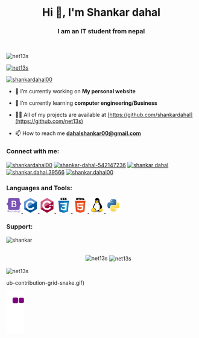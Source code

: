 <h1 align="center">Hi 👋, I'm Shankar dahal</h1>
<h3 align="center">I am an IT student from nepal</h3>
<img src="https://cdn.dribbble.com/users/1162077/screenshots/3848914/programmer.gif" alt="">



<p align="left"> <img src="https://komarev.com/ghpvc/?username=net13s&label=Profile%20views&color=0e75b6&style=flat" alt="net13s" /> </p>

<p align="left"> <a href="https://github.com/ryo-ma/github-profile-trophy"><img src="https://github-profile-trophy.vercel.app/?username=net13s" alt="net13s" /></a> </p>

<p align="left"> <a href="https://twitter.com/shankardahal00" target="blank"><img src="https://img.shields.io/twitter/follow/shankardahal00?logo=twitter&style=for-the-badge" alt="shankardahal00" /></a> </p>

- 🔭 I’m currently working on **My personal website**

- 🌱 I’m currently learning **computer engineering/Business**

- 👨‍💻 All of my projects are available at [https://github.com/shankardahal](https://github.com/net13s)

- 📫 How to reach me **dahalshankar00@gmail.com**

<h3 align="left">Connect with me:</h3>
<p align="left">
<a href="https://twitter.com/shankardahal00" target="blank"><img align="center" src="https://raw.githubusercontent.com/rahuldkjain/github-profile-readme-generator/master/src/images/icons/Social/twitter.svg" alt="shankardahal00" height="30" width="40" /></a>
<a href="https://linkedin.com/in/shankar-dahal-542147236" target="blank"><img align="center" src="https://raw.githubusercontent.com/rahuldkjain/github-profile-readme-generator/master/src/images/icons/Social/linked-in-alt.svg" alt="shankar-dahal-542147236" height="30" width="40" /></a>
<a href="https://stackoverflow.com/users/shankar dahal" target="blank"><img align="center" src="https://raw.githubusercontent.com/rahuldkjain/github-profile-readme-generator/master/src/images/icons/Social/stack-overflow.svg" alt="shankar dahal" height="30" width="40" /></a>
<a href="https://fb.com/shankar.dahal.39566" target="blank"><img align="center" src="https://raw.githubusercontent.com/rahuldkjain/github-profile-readme-generator/master/src/images/icons/Social/facebook.svg" alt="shankar.dahal.39566" height="30" width="40" /></a>
<a href="https://instagram.com/shankar.dahal00" target="blank"><img align="center" src="https://raw.githubusercontent.com/rahuldkjain/github-profile-readme-generator/master/src/images/icons/Social/instagram.svg" alt="shankar.dahal00" height="30" width="40" /></a>
</p>

<h3 align="left">Languages and Tools:</h3>
<p align="left"> <a href="https://getbootstrap.com" target="_blank" rel="noreferrer"> <img src="https://raw.githubusercontent.com/devicons/devicon/master/icons/bootstrap/bootstrap-plain-wordmark.svg" alt="bootstrap" width="40" height="40"/> </a> <a href="https://www.cprogramming.com/" target="_blank" rel="noreferrer"> <img src="https://raw.githubusercontent.com/devicons/devicon/master/icons/c/c-original.svg" alt="c" width="40" height="40"/> </a> <a href="https://www.w3schools.com/cpp/" target="_blank" rel="noreferrer"> <img src="https://raw.githubusercontent.com/devicons/devicon/master/icons/cplusplus/cplusplus-original.svg" alt="cplusplus" width="40" height="40"/> </a> <a href="https://www.w3schools.com/css/" target="_blank" rel="noreferrer"> <img src="https://raw.githubusercontent.com/devicons/devicon/master/icons/css3/css3-original-wordmark.svg" alt="css3" width="40" height="40"/> </a> <a href="https://www.w3.org/html/" target="_blank" rel="noreferrer"> <img src="https://raw.githubusercontent.com/devicons/devicon/master/icons/html5/html5-original-wordmark.svg" alt="html5" width="40" height="40"/> </a> <a href="https://www.linux.org/" target="_blank" rel="noreferrer"> <img src="https://raw.githubusercontent.com/devicons/devicon/master/icons/linux/linux-original.svg" alt="linux" width="40" height="40"/> </a> <a href="https://www.python.org" target="_blank" rel="noreferrer"> <img src="https://raw.githubusercontent.com/devicons/devicon/master/icons/python/python-original.svg" alt="python" width="40" height="40"/> </a> </p>

<h3 align="left">Support:</h3>
<p><a href="https://ko-fi.com/shankar"> <img align="left" src="https://cdn.ko-fi.com/cdn/kofi3.png?v=3" height="50" width="210" alt="shankar" /></a></p><br><br>

<p><img align="left" src="https://github-readme-stats.vercel.app/api/top-langs?username=net13s&show_icons=true&locale=en&layout=compact" alt="net13s" /></p>

<p>&nbsp;<img align="center" src="https://github-readme-stats.vercel.app/api?username=net13s&show_icons=true&locale=en" alt="net13s" /></p>

<p><img align="center" src="https://github-readme-streak-stats.herokuapp.com/?user=net13s&" alt="net13s" /></p>
ub-contribution-grid-snake.gif)
      
      
      
      
      
![snake gif](https://github.com/shankardahal/shankardahal/blob/output/github-contribution-grid-snake.gif)
